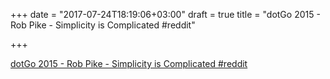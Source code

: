 +++
date = "2017-07-24T18:19:06+03:00"
draft = true
title = "dotGo 2015 - Rob Pike - Simplicity is Complicated  #reddit"

+++

<p><a href="https://t.co/B6rlNwqD9z">dotGo 2015 - Rob Pike - Simplicity is Complicated  #reddit</a></p>